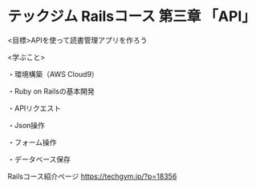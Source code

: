 # テックジム Railsコース 第三章 「API」

<目標>APIを使って読書管理アプリを作ろう

<学ぶこと>

・環境構築（AWS Cloud9）

・Ruby on Railsの基本開発

・APIリクエスト

・Json操作

・フォーム操作

・データベース保存

Railsコース紹介ページ
https://techgym.jp/?p=18356

